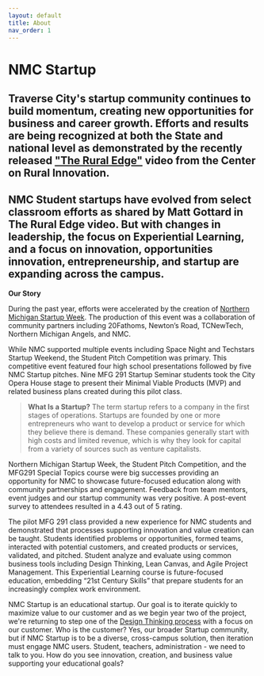 ```yaml
---
layout: default
title: About
nav_order: 1
---
```



# NMC Startup

## Traverse City's startup community continues to build momentum, creating new opportunities for business and career growth. Efforts and results are being recognized at both the State and national level as demonstrated by the recently released ["The Rural Edge"](https://ruralinnovation.us/resources/storytelling/rural-edge-traverse-city/) video from the Center on Rural Innovation. 

## NMC Student startups have evolved from select classroom efforts as shared by Matt Gottard in The Rural Edge video. But with changes in leadership, the focus on Experiential Learning, and a focus on innovation, opportunities innovation, entrepreneurship, and startup are expanding across the campus.

**Our Story**

During the past year, efforts were accelerated by the creation of [Northern Michigan Startup Week](assets/sp22/NMSW_follow-up_article.pdf). The production of this event was a collaboration of community partners including 20Fathoms, Newton’s Road, TCNewTech, Northern Michigan Angels, and NMC.  

While NMC supported multiple events including Space Night and Techstars Startup Weekend, the Student Pitch Competition was primary. This competitive event featured four high school presentations followed by five NMC Startup pitches. Nine MFG 291 Startup Seminar students took the City Opera House stage to present their Minimal Viable Products (MVP) and related business plans created during this pilot class.

> **What Is a Startup?** 
>The term startup refers to a company in the first stages of operations. Startups
are founded by one or more entrepreneurs who want to develop a product or service
for which they believe there is demand. These companies generally start with high
costs and limited revenue, which is why they look for capital from a variety of
sources such as venture capitalists. 

Northern Michigan Startup Week, the Student Pitch Competition, and the MFG291 Special Topics course were big successes providing an opportunity for NMC to showcase future-focused education along with 
community partnerships and engagement. Feedback from team mentors, event judges and our startup community was very positive. A post-event survey to attendees resulted in a 4.43 out of 5 rating.

The pilot MFG 291 class provided a new experience for NMC students and demonstrated that processes supporting innovation and value creation can be taught. Students identified problems or opportunities, formed teams, interacted with potential customers, and created products or services, validated, and pitched. Student analyze and evaluate using common business tools including Design Thinking, Lean Canvas, and Agile Project Management. This Experiential Learning course is future-focused education, embedding “21st Century Skills” that prepare students for an increasingly complex work environment. 

NMC Startup is an educational startup. Our goal is to iterate quickly to maximize value to our customer and as we begin year two of the project, we're returning to step one of the [Design Thinking process](https://careerfoundry.com/en/blog/ux-design/design-thinking-process/) with a focus on our customer. Who is the customer? Yes, our broader Startup community, but if NMC Startup is to be a diverse, cross-campus solution, then iteration must engage NMC users. Student, teachers, administration - we need to talk to you. How do you see innovation, creation, and business value supporting your educational goals?  

